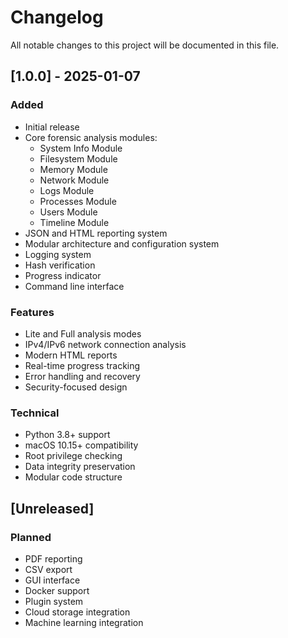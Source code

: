 # Changelog

All notable changes to this project will be documented in this file.

## [1.0.0] - 2025-01-07

### Added
- Initial release
- Core forensic analysis modules:
  - System Info Module
  - Filesystem Module
  - Memory Module
  - Network Module
  - Logs Module
  - Processes Module
  - Users Module
  - Timeline Module
- JSON and HTML reporting system
- Modular architecture and configuration system
- Logging system
- Hash verification
- Progress indicator
- Command line interface

### Features
- Lite and Full analysis modes
- IPv4/IPv6 network connection analysis
- Modern HTML reports
- Real-time progress tracking
- Error handling and recovery
- Security-focused design

### Technical
- Python 3.8+ support
- macOS 10.15+ compatibility
- Root privilege checking
- Data integrity preservation
- Modular code structure

## [Unreleased]

### Planned
- PDF reporting
- CSV export
- GUI interface
- Docker support
- Plugin system
- Cloud storage integration
- Machine learning integration 